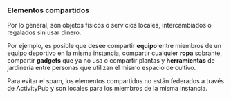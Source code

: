 ### Elementos compartidos
Por lo general, son objetos físicos o servicios locales, intercambiados o regalados sin usar dinero.

Por ejemplo, es posible que desee compartir **equipo** entre miembros de un equipo deportivo en la misma instancia, compartir cualquier **ropa** sobrante, compartir **gadgets** que ya no usa o compartir plantas y **herramientas** de jardinería entre personas que utilizan el mismo espacio de cultivo.

Para evitar el spam, los elementos compartidos no están federados a través de ActivityPub y son locales para los miembros de la misma instancia.
